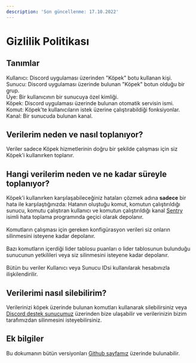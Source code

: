 ```yaml
---
description: 'Son güncellenme: 17.10.2022'
---
```


# Gizlilik Politikası

## Tanımlar

Kullanıcı: Discord uygulaması üzerinden "Köpek" botu kullanan kişi.\
Sunucu: Discord uygulaması üzerinde bulunan "Köpek" botun olduğu bir grup.\
Üye: Bir kullanıcının bir sunucuya özel kimliği.\
Köpek: Discord uygulaması üzerinde bulunan otomatik servisin ismi.\
Komut: Köpek'te kullanıcıların istek üzerine çalıştırabildiği fonksiyonlar.\
Kanal: Bir sunucuda bulunan kanal.

## Verilerim neden ve nasıl toplanıyor?

Veriler sadece Köpek hizmetlerinin doğru bir şekilde çalışması için siz Köpek'i kullanırken toplanır.

## Hangi verilerim neden ve ne kadar süreyle toplanıyor?

Köpek'i kullanırken karşılaşabileceğiniz hataları çözmek adına **sadece** bir hata ile karşılaştığınızda: Hatanın oluştuğu komut, komutun çalıştırıldığı sunucu, komutu çalıştıran kullanıcı ve komutun çalıştırıldığı kanal [Sentry](https://sentry.io/welcome/) isimli hata toplama programında geçici olarak depolanır.\
\
Komutların çalışması için gereken konfigürasyon verileri siz onların silinmesini isteyene kadar depolanır.\
\
Bazı komutların içerdiği lider tablosu puanları o lider tablosunun bulunduğu sunucunun yetkilileri veya siz silinmesini isteyene kadar depolanır.\
\
Bütün bu veriler Kullanıcı veya Sunucu IDsi kullanılarak hesabınızla ilişkilendirilir.

## Verilerimi nasıl silebilirim?

Verilerinizi köpek üzerinde bulunan komutları kullanarak silebilirsiniz veya [Discord destek sunucumuz](https://discord.gg/JssB43xvM5) üzerinden bize ulaşabilir ve verilerinizin bizim tarafımızdan silinmesini isteyebilirsiniz.

## Ek bilgiler

Bu dokumanın bütün versiyonları [Github sayfamız](https://github.com/kopekbot/docs) üzerinde bulunabilir.
